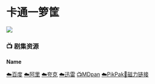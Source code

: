 # 卡通一箩筐
![](/image/卡通一箩筐.jpg)

### 📺 剧集资源  <Badge type="tip" text="MaxPayen999" />

**Name**

[☁️百度](https://pan.baidu.com/s/1TWw_-An2G9RXRhxYg3f9eg?pwd=h6rg)  [☁️阿里](https://www.aliyundrive.com/s/BuGTSQSRwNQ)  [☁️夸克](https://pan.quark.cn/s/3e444f606e1a)  [☁️迅雷](https://pan.xunlei.com/s/VNnhPmxpLisABwq0eExYVWvAA1?pwd=9mys#)  [📺MDpan](https://pan.mdsub.top/%E5%8D%A1%E9%80%9A%E4%B8%80%E7%AE%A9%E7%AD%90)  [☁️PikPak](https://mypikpak.com/s/VNmWZGexciWPdsGKQgqAItI1o1)[🧲磁力链接](magnet:?xt=urn:btih:570da0f3bf8288e268cc30d12b3b476aed433627)
